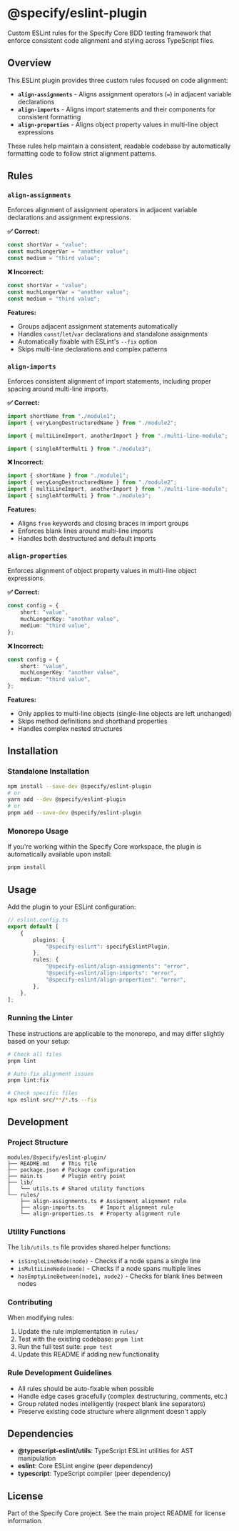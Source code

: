 # @specify/eslint-plugin

Custom ESLint rules for the Specify Core BDD testing framework that enforce consistent code alignment and styling across TypeScript files.

## Overview

This ESLint plugin provides three custom rules focused on code alignment:

- **`align-assignments`** - Aligns assignment operators (`=`) in adjacent variable declarations
- **`align-imports`** - Aligns import statements and their components for consistent formatting
- **`align-properties`** - Aligns object property values in multi-line object expressions

These rules help maintain a consistent, readable codebase by automatically formatting code to follow strict alignment patterns.

## Rules

### `align-assignments`

Enforces alignment of assignment operators in adjacent variable declarations and assignment expressions.

**✅ Correct:**

```typescript
const shortVar = "value";
const muchLongerVar = "another value";
const medium = "third value";
```

**❌ Incorrect:**

```typescript
const shortVar = "value";
const muchLongerVar = "another value";
const medium = "third value";
```

**Features:**

- Groups adjacent assignment statements automatically
- Handles `const`/`let`/`var` declarations and standalone assignments
- Automatically fixable with ESLint's `--fix` option
- Skips multi-line declarations and complex patterns

### `align-imports`

Enforces consistent alignment of import statements, including proper spacing around multi-line imports.

**✅ Correct:**

```typescript
import shortName from "./module1";
import { veryLongDestructuredName } from "./module2";

import { multiLineImport, anotherImport } from "./multi-line-module";

import { singleAfterMulti } from "./module3";
```

**❌ Incorrect:**

```typescript
import { shortName } from "./module1";
import { veryLongDestructuredName } from "./module2";
import { multiLineImport, anotherImport } from "./multi-line-module";
import { singleAfterMulti } from "./module3";
```

**Features:**

- Aligns `from` keywords and closing braces in import groups
- Enforces blank lines around multi-line imports
- Handles both destructured and default imports

### `align-properties`

Enforces alignment of object property values in multi-line object expressions.

**✅ Correct:**

```typescript
const config = {
    short: "value",
    muchLongerKey: "another value",
    medium: "third value",
};
```

**❌ Incorrect:**

```typescript
const config = {
    short: "value",
    muchLongerKey: "another value",
    medium: "third value",
};
```

**Features:**

- Only applies to multi-line objects (single-line objects are left unchanged)
- Skips method definitions and shorthand properties
- Handles complex nested structures

## Installation

### Standalone Installation

```bash
npm install --save-dev @specify/eslint-plugin
# or
yarn add --dev @specify/eslint-plugin
# or
pnpm add --save-dev @specify/eslint-plugin
```

### Monorepo Usage

If you're working within the Specify Core workspace, the plugin is automatically available upon install:

```bash
pnpm install
```

## Usage

Add the plugin to your ESLint configuration:

```typescript
// eslint.config.ts
export default [
    {
        plugins: {
            "@specify-eslint": specifyEslintPlugin,
        },
        rules: {
            "@specify-eslint/align-assignments": "error",
            "@specify-eslint/align-imports": "error",
            "@specify-eslint/align-properties": "error",
        },
    },
];
```

### Running the Linter

These instructions are applicable to the monorepo, and may differ slightly based on your setup:

```bash
# Check all files
pnpm lint

# Auto-fix alignment issues
pnpm lint:fix

# Check specific files
npx eslint src/**/*.ts --fix
```

## Development

### Project Structure

```
modules/@specify/eslint-plugin/
├── README.md    # This file
├── package.json # Package configuration
├── main.ts      # Plugin entry point
├── lib/
│   └── utils.ts # Shared utility functions
└── rules/
    ├── align-assignments.ts # Assignment alignment rule
    ├── align-imports.ts     # Import alignment rule
    └── align-properties.ts  # Property alignment rule
```

### Utility Functions

The `lib/utils.ts` file provides shared helper functions:

- `isSingleLineNode(node)` - Checks if a node spans a single line
- `isMultiLineNode(node)` - Checks if a node spans multiple lines
- `hasEmptyLineBetween(node1, node2)` - Checks for blank lines between nodes

### Contributing

When modifying rules:

1. Update the rule implementation in `rules/`
2. Test with the existing codebase: `pnpm lint`
3. Run the full test suite: `pnpm test`
4. Update this README if adding new functionality

### Rule Development Guidelines

- All rules should be auto-fixable when possible
- Handle edge cases gracefully (complex destructuring, comments, etc.)
- Group related nodes intelligently (respect blank line separators)
- Preserve existing code structure where alignment doesn't apply

## Dependencies

- **@typescript-eslint/utils**: TypeScript ESLint utilities for AST manipulation
- **eslint**: Core ESLint engine (peer dependency)
- **typescript**: TypeScript compiler (peer dependency)

## License

Part of the Specify Core project. See the main project README for license information.
